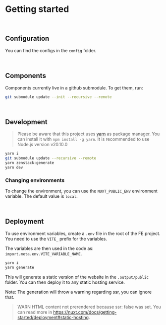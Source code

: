 # Getting started

<br>

## Configuration

You can find the configs in the `config` folder.

<br>

## Components

Components currently live in a github submodule. To get them, run:

```bash
git submodule update --init --recursive --remote
```

<br>

## Development

> Please be aware that this project uses [yarn](<[https://yarn.sh/](https://yarnpkg.com/)>) as package manager. You can install it with `npm install -g yarn`.
> It is recommended to use Node.js version v20.10.0

```bash
yarn i
git submodule update --recursive --remote
yarn zenstack:generate
yarn dev
```

### Changing environments

To change the environment, you can use the `NUXT_PUBLIC_ENV` environment variable.
The default value is `local`.

<br>

## Deployment

To use environment variables, create a `.env` file in the root of the FE project.
You need to use the `VITE_` prefix for the variables.

The variables are then used in the code as: `import.meta.env.VITE_VARIABLE_NAME`.

```bash
yarn i
yarn generate
```

This will generate a static version of the website in the `.output/public` folder.
You can then deploy it to any static hosting service.

Note: The generation will throw a warning regarding ssr, you can ignore that.

> WARN HTML content not prerendered because ssr: false was set. You can read more in https://nuxt.com/docs/getting-started/deployment#static-hosting.
